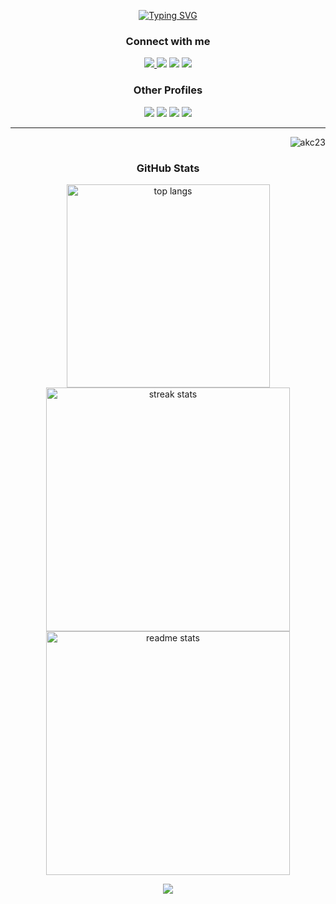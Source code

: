 <!-- 
<p align="right"> <img src="https://komarev.com/ghpvc/?username=akc23&label=Profile%20views&color=0e75b6&style=flat" alt="akc23" /> </p> 
-->

<div align="center">

<a href="https://git.io/typing-svg"><img src="https://readme-typing-svg.demolab.com?font=Ink+Free&size=25&duration=2500&pause=200&color=4285F4&background=FFFFFF&center=true&vCenter=true&multiline=true&random=false&width=800&height=120&lines=Hello;I'm+Ahmadul+Karim+Chowdhury;Full-Stack+Data+Engineer+%7C+AI+Researcher" alt="Typing SVG" /></a>

<h3 align="center">Connect with me</h3>

<a href="mailto:ahmadulkc@gmail.com">
<img src="https://img.shields.io/badge/Gmail-D14836?style=for-the-badge&logo=gmail&logoColor=white"</a>
<a href="https://www.linkedin.com/in/ahmadulkc/"><img src="https://img.shields.io/badge/LinkedIn-0077B5?style=for-the-badge&logo=linkedin&logoColor=white"></a>
<a href="https://www.facebook.com/ahmadul.chow"><img src="https://img.shields.io/badge/Facebook-3B5998?style=for-the-badge&logo=facebook&logoColor=white"></a>
<a href='https://www.researchgate.net/profile/Ahmadul-Chowdhury' target="_blank"><img src='https://img.shields.io/badge/Research_Gate-00CCBB.svg?&style=for-the-badge&logo=ResearchGate&logoColor=white'></a>
</div>

<div align="center">
<h3 align="center">Other Profiles</h3>
<a href="https://www.kaggle.com/ahmadulkc"><img src="https://img.shields.io/badge/Kaggle-20BEFF?style=for-the-badge&logo=kaggle&logoColor=white"></a>
<a href="https://public.tableau.com/profile/ahmadul.karim.chowdhury2820">  <img src="https://img.shields.io/badge/Tableau_Public-0070C0?style=for-the-badge&logo=tableau&logoColor=white"></a>
<a href="https://github.com/AKC23/Microsoft-Power-BI-Projects/">  <img src="https://img.shields.io/badge/PowerBI-F2C811?style=for-the-badge&logo=Power%20BI&logoColor=white"></a>
<a href="https://www.youtube.com/channel/UCsrAIm1TuOTUx92EJ3WGZ6A"><img src="https://img.shields.io/badge/YouTube-FF0000?style=for-the-badge&logo=youtube&logoColor=white"></a>
</div>

<hr>
<p align="right"> <img src="https://komarev.com/ghpvc/?username=akc23&label=Profile%20views&color=0e75b6&style=flat" alt="akc23" /> </p> 

<div align="center">
<h3 align="center">GitHub Stats</h3>
<img width=325 align="center" src="https://github-readme-stats-salesp07.vercel.app/api/top-langs/?username=akc23&hide=HTML&langs_count=8&layout=compact&theme=react&border_radius=10&size_weight=0.5&count_weight=0.5&exclude_repo=github-readme-stats" alt="top langs" /> <br>

<img width=390 align="center" src="https://github-readme-streak-stats-salesp07.vercel.app/?user=akc23&count_private=true&theme=react&border_radius=10" alt="streak stats"/>
<img width=390 align="center" src="https://github-readme-stats-salesp07.vercel.app/api?username=akc23&count_private=true&show_icons=true&theme=react&rank_icon=github&border_radius=10" alt="readme stats" />

![](http://github-profile-summary-cards.vercel.app/api/cards/profile-details?username=akc23&theme=aura_dark)

</div>


